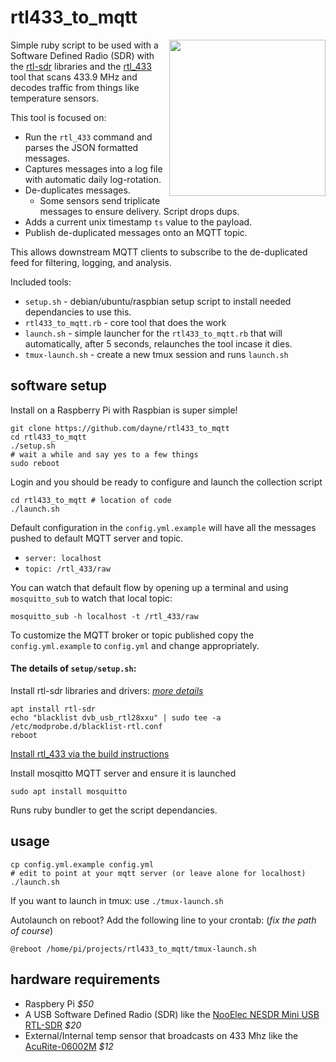 # rtl433_to_mqtt

<img align="right" width="250" src="../master/temp2rtl_433.JPG">

Simple ruby script to be used with a Software Defined Radio (SDR) with the [rtl-sdr](https://www.rtl-sdr.com/) libraries and the [rtl_433](https://github.com/merbanan/rtl_433) tool that scans 433.9 MHz and decodes traffic from things like temperature sensors.

This tool is focused on:
* Run the `rtl_433` command and parses the JSON formatted messages.
* Captures messages into a log file with automatic daily log-rotation.
* De-duplicates messages.
  * Some sensors send triplicate messages to ensure delivery. Script drops dups.
* Adds a current unix timestamp `ts` value to the payload.
* Publish de-duplicated messages onto an MQTT topic.

This allows downstream MQTT clients to subscribe to the de-duplicated feed for
filtering, logging, and analysis.

Included tools:
* `setup.sh` - debian/ubuntu/raspbian setup script to install needed
  dependancies to use this.
* `rtl433_to_mqtt.rb` - core tool that does the work
* `launch.sh` - simple launcher for the `rtl433_to_mqtt.rb` that will
  automatically, after 5 seconds, relaunches the tool incase it dies.
* `tmux-launch.sh` - create a new tmux session and runs `launch.sh`

## software setup

Install on a Raspberry Pi with Raspbian is super simple!

```
git clone https://github.com/dayne/rtl433_to_mqtt
cd rtl433_to_mqtt
./setup.sh
# wait a while and say yes to a few things
sudo reboot
```

Login and you should be ready to configure and launch the collection script
```
cd rtl433_to_mqtt # location of code
./launch.sh
```

Default configuration in the `config.yml.example` will have all the messages pushed to default MQTT server and topic.
* `server: localhost`
* `topic: /rtl_433/raw`

You can watch that default flow by opening up a terminal and using `mosquitto_sub`
to watch that local topic: 
```
mosquitto_sub -h localhost -t /rtl_433/raw
```

To customize the MQTT broker or topic published copy the `config.yml.example` to
`config.yml` and change appropriately.

#### The details of `setup/setup.sh`:

Install rtl-sdr libraries and drivers: _[more details](https://ranous.files.wordpress.com/2016/03/rtl-sdr4linux_quickstartv10-16.pdf)_

```
apt install rtl-sdr
echo "blacklist dvb_usb_rtl28xxu" | sudo tee -a /etc/modprobe.d/blacklist-rtl.conf
reboot
```

[Install rtl_433 via the build instructions](https://github.com/merbanan/rtl_433/blob/master/BUILDING.md)

Install mosqitto MQTT server and ensure it is launched
```
sudo apt install mosquitto
```

Runs ruby bundler to get the script dependancies.





## usage
```
cp config.yml.example config.yml
# edit to point at your mqtt server (or leave alone for localhost)
./launch.sh
```

If you want to launch in tmux: use `./tmux-launch.sh`

Autolaunch on reboot?  Add the following line to your crontab: (_fix the path of course_)
```
@reboot /home/pi/projects/rtl433_to_mqtt/tmux-launch.sh
```

## hardware requirements

* Raspbery Pi  _$50_
* A USB Software Defined Radio (SDR) like the [NooElec NESDR Mini USB RTL-SDR](https://www.amazon.com/NooElec-NESDR-Mini-Compatible-Packages/dp/B009U7WZCA) _$20_
* External/Internal temp sensor that broadcasts on 433 Mhz like the [AcuRite-06002M](https://www.amazon.com/AcuRite-06002M-Wireless-Temperature-Humidity/dp/B00T0K8NXC/) _$12_


